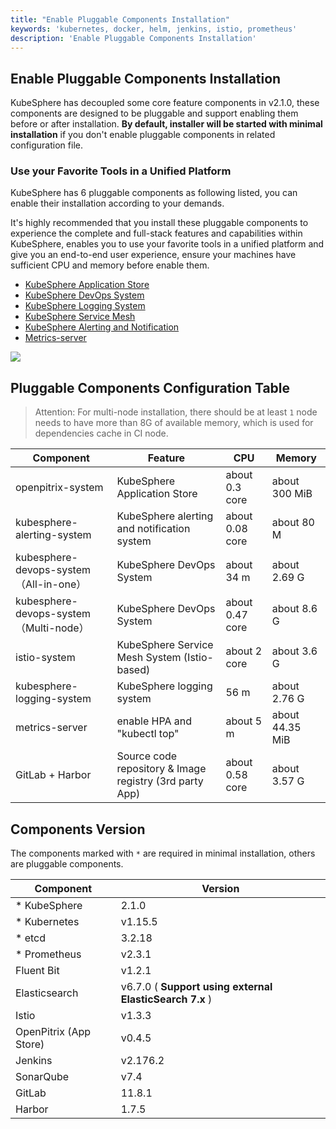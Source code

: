 ```yaml
---
title: "Enable Pluggable Components Installation"
keywords: 'kubernetes, docker, helm, jenkins, istio, prometheus'
description: 'Enable Pluggable Components Installation'
---
```


## Enable Pluggable Components Installation

 KubeSphere has decoupled some core feature components in v2.1.0, these components are designed to be pluggable and support enabling them before or after installation. **By default, installer will be started with minimal installation** if you don't enable pluggable components in related configuration file.

### Use your Favorite Tools in a Unified Platform

KubeSphere has 6 pluggable components as following listed, you can enable their installation according to your demands.

It's highly recommended that you install these pluggable components to experience the complete and full-stack features and capabilities within KubeSphere, enables you to use your favorite tools in a unified platform and give you an end-to-end user experience, ensure your machines have sufficient CPU and memory before enable them.

- [KubeSphere Application Store](../install-openpitrix)
- [KubeSphere DevOps System](../install-devops)
- [KubeSphere Logging System](../install-logging)
- [KubeSphere Service Mesh](../install-servicemesh)
- [KubeSphere Alerting and Notification](install-alert-notification)
- [Metrics-server](instal-metrics-server)

![](https://pek3b.qingstor.com/kubesphere-docs/png/20200104004443.png)

## Pluggable Components Configuration Table

 > Attention: For multi-node installation, there should be at least `1` node needs to have more than 8G of available memory, which is used for dependencies cache in CI node.

 |Component| Feature | CPU |Memory|
 | --- | --- | --- | --- |
 | openpitrix-system| KubeSphere Application Store |about 0.3 core | about 300 MiB|
 | kubesphere-alerting-system | KubeSphere alerting and notification system | about 0.08 core | about 80 M |
 | kubesphere-devops-system（All-in-one）| KubeSphere DevOps System | about 34 m| about 2.69 G|
 | kubesphere-devops-system（Multi-node）|KubeSphere DevOps System | about 0.47 core| about 8.6 G|  |
 | istio-system |KubeSphere Service Mesh System (Istio-based)|about 2 core|about  3.6 G |
 | kubesphere-logging-system |KubeSphere logging system| 56 m | about 2.76 G |
 | metrics-server | enable HPA and "kubectl top" |about 5 m|about 44.35 MiB|
 | GitLab + Harbor | Source code repository & Image registry (3rd party App)| about 0.58 core | about 3.57 G|


## Components Version

The components marked with `*` are required in minimal installation, others are pluggable components.

|  Component |  Version |
|---|---|
|* KubeSphere| 2.1.0|
|* Kubernetes| v1.15.5 |
|* etcd|3.2.18|
|* Prometheus| v2.3.1|
|Fluent Bit| v1.2.1|
|Elasticsearch | v6.7.0 ( **Support using external ElasticSearch 7.x** )|
|Istio | v1.3.3 |
|OpenPitrix (App Store)| v0.4.5 |
|Jenkins| v2.176.2 |
|SonarQube| v7.4 |
|GitLab | 11.8.1 |
|Harbor | 1.7.5 |
